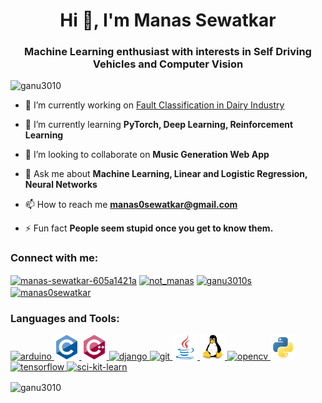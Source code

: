 <h1 align="center">Hi 👋, I'm Manas Sewatkar</h1>
<h3 align="center">Machine Learning enthusiast with interests in Self Driving Vehicles and Computer Vision</h3>

<p align="left"> <img src="https://komarev.com/ghpvc/?username=ganu3010&label=Profile%20hits&color=009dff&style=plastic" alt="ganu3010" /> </p>

- 🔭 I’m currently working on [Fault Classification in Dairy Industry](https://github.com/Ganu3010/Fault_Detection)

- 🌱 I’m currently learning **PyTorch, Deep Learning, Reinforcement Learning**

- 👯 I’m looking to collaborate on **Music Generation Web App**

- 💬 Ask me about **Machine Learning, Linear and Logistic Regression, Neural Networks**

- 📫 How to reach me **manas0sewatkar@gmail.com**

- ⚡ Fun fact **People seem stupid once you get to know them.**

<h3 align="left">Connect with me:</h3>
<p align="left">
<a href="https://linkedin.com/in/manas-sewatkar-605a1421a" target="blank"><img align="center" src="https://raw.githubusercontent.com/rahuldkjain/github-profile-readme-generator/master/src/images/icons/Social/linked-in-alt.svg" alt="manas-sewatkar-605a1421a" height="30" width="40" /></a>
<a href="https://instagram.com/not_manas" target="blank"><img align="center" src="https://raw.githubusercontent.com/rahuldkjain/github-profile-readme-generator/master/src/images/icons/Social/instagram.svg" alt="not_manas" height="30" width="40" /></a>
<a href="https://www.codechef.com/users/ganu3010s" target="blank"><img align="center" src="https://cdn.jsdelivr.net/npm/simple-icons@3.1.0/icons/codechef.svg" alt="ganu3010s" height="30" width="40" /></a>
<a href="https://www.hackerrank.com/manas0sewatkar" target="blank"><img align="center" src="https://raw.githubusercontent.com/rahuldkjain/github-profile-readme-generator/master/src/images/icons/Social/hackerrank.svg" alt="manas0sewatkar" height="30" width="40" /></a>
</p>

<h3 align="left">Languages and Tools:</h3>
<p align="left"> <a href="https://www.arduino.cc/" target="_blank" rel="noreferrer"> <img src="https://cdn.worldvectorlogo.com/logos/arduino-1.svg" alt="arduino" width="40" height="40"/> </a> <a href="https://www.cprogramming.com/" target="_blank" rel="noreferrer"> <img src="https://raw.githubusercontent.com/devicons/devicon/master/icons/c/c-original.svg" alt="c" width="40" height="40"/> </a> <a href="https://www.w3schools.com/cpp/" target="_blank" rel="noreferrer"> <img src="https://raw.githubusercontent.com/devicons/devicon/master/icons/cplusplus/cplusplus-original.svg" alt="cplusplus" width="40" height="40"/> </a> <a href="https://www.djangoproject.com/" target="_blank" rel="noreferrer"> <img src="https://icon-library.com/images/django-icon/django-icon-0.jpg" alt="django" width="40" height="40"/> </a> <a href="https://git-scm.com/" target="_blank" rel="noreferrer"> <img src="https://www.vectorlogo.zone/logos/git-scm/git-scm-icon.svg" alt="git" width="40" height="40"/> </a> <a href="https://www.java.com" target="_blank" rel="noreferrer"> <img src="https://raw.githubusercontent.com/devicons/devicon/master/icons/java/java-original.svg" alt="java" width="40" height="40"/> </a> <a href="https://www.linux.org/" target="_blank" rel="noreferrer"> <img src="https://raw.githubusercontent.com/devicons/devicon/master/icons/linux/linux-original.svg" alt="linux" width="40" height="40"/> </a> <a href="https://opencv.org/" target="_blank" rel="noreferrer"> <img src="https://www.vectorlogo.zone/logos/opencv/opencv-icon.svg" alt="opencv" width="40" height="40"/> </a> <a href="https://www.python.org" target="_blank" rel="noreferrer"> <img src="https://raw.githubusercontent.com/devicons/devicon/master/icons/python/python-original.svg" alt="python" width="40" height="40"/> </a> <a href="https://www.tensorflow.org" target="_blank" rel="noreferrer"> <img src="https://www.vectorlogo.zone/logos/tensorflow/tensorflow-icon.svg" alt="tensorflow" width="40" height="40"/> </a> <a href="https://scikit-learn.org/stable" target="_blank" rel="noreferrer"> <img src="https://play-lh.googleusercontent.com/WNf1faY-_zBjmY6tyNw6m9ZLQm1DsJOszDD44CY_8Wa9aq9LfhUjSfX65P4RmygVDP1c=w240-h480-rw" alt="sci-kit-learn" width="40" height="40"/> </a> </p>

<p><img align="center" src="https://github-readme-stats.vercel.app/api/top-langs?username=ganu3010&show_icons=true&theme=dark&locale=en&layout=compact" alt="ganu3010" /></p>


<!---
Ganu3010/Ganu3010 is a ✨ special ✨ repository because its `README.md` (this file) appears on your GitHub profile.
You can click the Preview link to take a look at your changes.
--->
